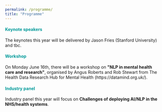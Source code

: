 ```yaml
---
permalink: /programme/
title: "Programme"
---
```


<h4 style="color:#009999;">Keynote speakers</h4>
The keynotes this year will be delivered by Jason Fries (Stanford University) and tbc.

<h4 style="color:#009999;">Workshop</h4>
On Monday June 16th, there will be a workshop on <strong>"NLP in mental health care and research"</strong>, organised by Angus Roberts and Rob Stewart from The Health Data Research Hub for Mental Health (https://datamind.org.uk/).

<h4 style="color:#009999;">Industry panel</h4>
Industry panel this year will focus on <strong>Challenges of deploying AI/NLP in the NHS/health systems</strong>. 

